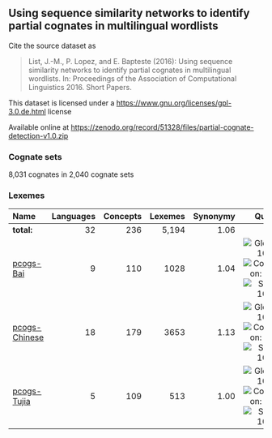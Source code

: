 ## Using sequence similarity networks to identify partial cognates in multilingual wordlists

Cite the source dataset as

> List, J.-M., P. Lopez, and E. Bapteste (2016): Using sequence similarity networks to identify partial cognates in multilingual wordlists. In: Proceedings of the Association of Computational Linguistics 2016. Short Papers.

This dataset is licensed under a https://www.gnu.org/licenses/gpl-3.0.de.html license

Available online at https://zenodo.org/record/51328/files/partial-cognate-detection-v1.0.zip

### Cognate sets
8,031 cognates in 2,040 cognate sets

### Lexemes

Name | Languages | Concepts | Lexemes | Synonymy | Quality
:--- | ---:| ---:| ---:| ---:|:---:
**total:** | 32 | 236 | 5,194 | 1.06 | 
[pcogs-Bai](cldf/pcogs-Bai.csv) | 9 | 110 | 1028 | 1.04 | ![Glottolog: 100%](https://img.shields.io/badge/Glottolog-100%25-brightgreen.svg "Glottolog: 100%") ![Concepticon: 100%](https://img.shields.io/badge/Concepticon-100%25-brightgreen.svg "Concepticon: 100%") ![Source: 100%](https://img.shields.io/badge/Source-100%25-brightgreen.svg "Source: 100%")
[pcogs-Chinese](cldf/pcogs-Chinese.csv) | 18 | 179 | 3653 | 1.13 | ![Glottolog: 100%](https://img.shields.io/badge/Glottolog-100%25-brightgreen.svg "Glottolog: 100%") ![Concepticon: 100%](https://img.shields.io/badge/Concepticon-100%25-brightgreen.svg "Concepticon: 100%") ![Source: 100%](https://img.shields.io/badge/Source-100%25-brightgreen.svg "Source: 100%")
[pcogs-Tujia](cldf/pcogs-Tujia.csv) | 5 | 109 | 513 | 1.00 | ![Glottolog: 100%](https://img.shields.io/badge/Glottolog-100%25-brightgreen.svg "Glottolog: 100%") ![Concepticon: 100%](https://img.shields.io/badge/Concepticon-100%25-brightgreen.svg "Concepticon: 100%") ![Source: 100%](https://img.shields.io/badge/Source-100%25-brightgreen.svg "Source: 100%")